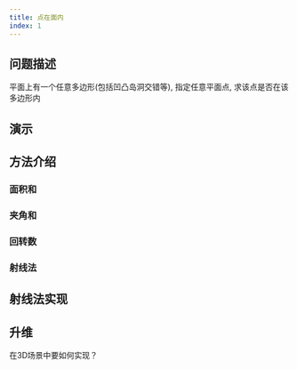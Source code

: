 ```yaml
---
title: 点在面内
index: 1
---
```


## 问题描述

平面上有一个任意多边形(包括凹凸岛洞交错等), 指定任意平面点, 求该点是否在该多边形内

## 演示

<PinP />

<script lang="ts">
import PinP from './components/PinP.vue'

export default { components: { PinP } }
</script>

## 方法介绍

### 面积和

### 夹角和

### 回转数

### 射线法

## 射线法实现

## 升维

在3D场景中要如何实现？
